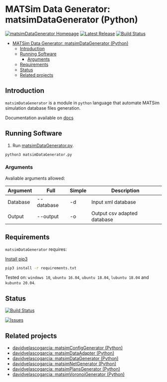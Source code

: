 # MATSim Data Generator: matsimDataGenerator (Python)

[![matsimDataGenerator Homepage](https://img.shields.io/badge/matsimDataGenerator-develop-orange.svg)](https://github.com/davidvelascogarcia/matsimDataGenerator/tree/develop/programs) [![Latest Release](https://img.shields.io/github/tag/davidvelascogarcia/matsimDataGenerator.svg?label=Latest%20Release)](https://github.com/davidvelascogarcia/matsimDataGenerator/tags) [![Build Status](https://travis-ci.org/davidvelascogarcia/matsimDataGenerator.svg?branch=develop)](https://travis-ci.org/davidvelascogarcia/matsimDataGenerator)

- [MATSim Data Generator: matsimDataGenerator (Python)](#matsim-data-generator-matsimdatagenerator-python)
  - [Introduction](#introduction)
  - [Running Software](#running-software)
    - [Arguments](#arguments)
  - [Requirements](#requirements)
  - [Status](#status)
  - [Related projects](#related-projects)

## Introduction

`matsimDataGenerator` is a module in `python` language that automate MATSim simulation database files generation.

Documentation available on [docs](https://davidvelascogarcia.github.io/matsimDataGenerator)

## Running Software

1. Run [matsimDataGenerator.py](./programs).

```bash
python3 matsimDataGenerator.py
```

### Arguments

Avaliable arguments allowed:

| Argument | Full  | Simple | Description  |
| -------  |  ---  |  ----  | -----------  |
|  Database  |  --database  |  -d  | Input xml database  |
|  Output  |  --output  |  -o  | Output csv adapted database  |

## Requirements

`matsimDataGenerator` requires:

[Install pip3](https://github.com/roboticslab-uc3m/installation-guides/blob/master/install-pip.md)

```bash
pip3 install -r requirements.txt
```

Tested on: `windows 10`, `ubuntu 16.04`, `ubuntu 18.04`, `lubuntu 18.04` and `kubuntu 20.04`.

## Status

[![Build Status](https://travis-ci.org/davidvelascogarcia/matsimDataGenerator.svg?branch=develop)](https://travis-ci.org/davidvelascogarcia/matsimDataGenerator)

[![Issues](https://img.shields.io/github/issues/davidvelascogarcia/matsimDataGenerator.svg?label=Issues)](https://github.com/davidvelascogarcia/matsimDataGenerator/issues)

## Related projects

* [davidvelascogarcia: matsimConfigGenerator (Python)](https://github.com/davidvelascogarcia/matsimConfigGenerator)
* [davidvelascogarcia: matsimDataAdapter (Python)](https://github.com/davidvelascogarcia/matsimDataAdapter)
* [davidvelascogarcia: matsimDataGenerator (Python)](https://github.com/davidvelascogarcia/matsimDataGenerator)
* [davidvelascogarcia: matsimNetGenerator (Python)](https://github.com/davidvelascogarcia/matsimNetGenerator)
* [davidvelascogarcia: matsimPlansGenerator (Python)](https://github.com/davidvelascogarcia/matsimPlansGenerator)
* [davidvelascogarcia: matsimVoronoiGenerator (Python)](https://github.com/davidvelascogarcia/matsimVoronoiGenerator)
